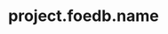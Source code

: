 ---
unique-name: foedb
type: database
title: project.foedb.name
launch-date:
website:
git-url:
license-url:
founders: ["labb"]
pinned: true
hidden: false
layout: project
---